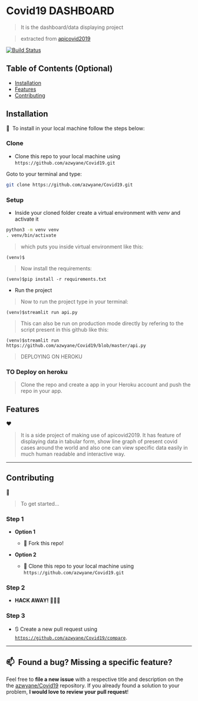 # Covid19 DASHBOARD

> It is the dashboard/data displaying project

> extracted from [apicovid2019](https://github.com/azwyane/apicovid2019)


[![Build Status](http://img.shields.io/travis/badges/badgerbadgerbadger.svg?style=flat-square)](https://travis-ci.org/badges/badgerbadgerbadger) 

## Table of Contents (Optional)

- [Installation](#Installation)
- [Features](#Features)
- [Contributing](#Contributing)


## Installation 

🚀&nbsp; To install in your local machine follow the steps below:

### Clone

- Clone this repo to your local machine using `https://github.com/azwyane/Covid19.git`

Goto to your terminal and type:

```sh
git clone https://github.com/azwyane/Covid19.git
```

### Setup

- Inside your cloned folder create a virtual environment with *venv* and activate it
```sh
python3 -m venv venv
. venv/bin/activate
```
> which puts you inside virtual environment like this:
```
(venv)$
```
> Now install the requirements:
```
(venv)$pip install -r requirements.txt
```

- Run the project

> Now to run the project type in your terminal:
```
(venv)$streamlit run api.py
```

> This can also be run on production mode directly by refering to 
> the script present in this github
> like this:

```
(venv)$streamlit run https://github.com/azwyane/Covid19/blob/master/api.py
```
> DEPLOYING ON HEROKU
### TO Deploy on heroku

> Clone the repo and create a app in your Heroku account and push the repo 
> in your app.

## Features
 
❤️&nbsp; 
> It is a side project of making use of apicovid2019. It has feature of 
> displaying data in tabular form, show line graph of present covid cases
> around the world and also one can view specific data easily in much 
> human readable and interactive way.


---

## Contributing 

🤝&nbsp;

> To get started...

### Step 1

- **Option 1**
    - 🍴 Fork this repo!

- **Option 2**
    - 👯 Clone this repo to your local machine using `https://github.com/azwyane/Covid19.git`

### Step 2

- **HACK AWAY!** 🔨🔨🔨

### Step 3

- 🔃 Create a new pull request using <a href="https://github.com/azwyane/Covid19/compare" target="_blank">`https://github.com/azwyane/Covid19/compare`</a>.


---

##  📫&nbsp; Found a bug? Missing a specific feature?

Feel free to **file a new issue** with a respective title and description on the the [azwyane/Covid19](https://github.com/azwyane/Covid19/issues) repository. If you already found a solution to your problem, **I would love to review your pull request**! 

